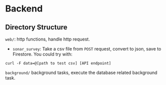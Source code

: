 # Backend 
## Directory Structure

`web/`: http functions, handle http request.
* `sonar_survey`: Take a csv file from `POST` request, convert to json, save to Firestore.
You could try with:
```
curl -F data=@[path to test csv] [API endpoint]
````

`background/` background tasks, execute the database related background task.